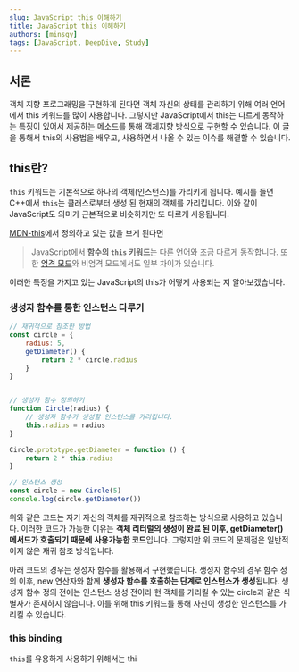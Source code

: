 ```yaml
---
slug: JavaScript this 이해하기
title: JavaScript this 이해하기
authors: [minsgy]
tags: [JavaScript, DeepDive, Study]
---
```


## 서론

객체 지향 프로그래밍을 구현하게 된다면 객체 자신의 상태를 관리하기 위해 여러 언어에서 this 키워드를 많이 사용합니다. 그렇지만 JavaScript에서 this는 다르게 동작하는 특징이 있어서 제공하는 메소드를 통해 객체지향 방식으로 구현할 수 있습니다. 이 글을 통해서 this의 사용법을 배우고, 사용하면서 나올 수 있는 이슈를 해결할 수 있습니다.


## this란?

`this` 키워드는 기본적으로 하나의 객체(인스턴스)를 가리키게 됩니다. 
예시를 들면 C++에서 `this`는 클래스로부터 생성 된 현재의 객체를 가리킵니다. 이와 같이 JavaScript도 의미가 근본적으로 비슷하지만 또 다르게 사용됩니다.

[MDN-this](https://developer.mozilla.org/ko/docs/Web/JavaScript/Reference/Operators/this)에서 정의하고 있는 값을 보게 된다면

> JavaScript에서 **함수의 `this` 키워드**는 다른 언어와 조금 다르게 동작합니다. 또한 [엄격 모드](https://developer.mozilla.org/ko/docs/Web/JavaScript/Reference/Strict_mode)와 비엄격 모드에서도 일부 차이가 있습니다.

이러한 특징을 가지고 있는 JavaScript의 this가 어떻게 사용되는 지 알아보겠습니다.


### 생성자 함수를 통한 인스턴스 다루기

```js
// 재귀적으로 참조한 방법
const circle = {
	radius: 5,
	getDiameter() {
		return 2 * circle.radius
	}
}


// 생성자 함수 정의하기
function Circle(radius) {
	// 생성자 함수가 생성할 인스턴스를 가리킵니다.
	this.radius = radius
}

Circle.prototype.getDiameter = function () {
	return 2 * this.radius
}

// 인스턴스 생성
const circle = new Circle(5)
console.log(circle.getDiameter())
```

위와 같은 코드는 자기 자신의 객체를 재귀적으로 참조하는 방식으로 사용하고 있습니다. 이러한 코드가 가능한 이유는 **객체 리터럴의 생성이 완료 된 이후, getDiameter() 메서드가 호출되기 때문에 사용가능한 코드**입니다. 그렇지만 위 코드의 문제점은 일반적이지 않은 재귀 참조 방식입니다. 

아래 코드의 경우는 생성자 함수를 활용해서 구현했습니다. 생성자 함수의 경우 함수 정의 이후, new 연산자와 함께 **생성자 함수를 호출하는 단계로 인스턴스가 생성**됩니다. 생성자 함수 정의 전에는 인스턴스 생성 전이라 현 객체를 가리킬 수 있는 circle과 같은 식별자가 존재하지 않습니다. 이를 위해 this 키워드를 통해 자신이 생성한 인스턴스를 가리킬 수 있습니다.


### this binding

`this`를 유용하게 사용하기 위해서는 thi
